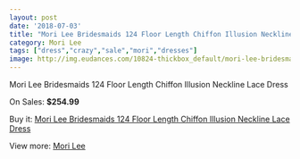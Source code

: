 ```yaml
---
layout: post
date: '2018-07-03'
title: "Mori Lee Bridesmaids 124 Floor Length Chiffon Illusion Neckline Lace Dress"
category: Mori Lee
tags: ["dress","crazy","sale","mori","dresses"]
image: http://img.eudances.com/10824-thickbox_default/mori-lee-bridesmaids-124-floor-length-chiffon-illusion-neckline-lace-dress.jpg
---
```

Mori Lee Bridesmaids 124 Floor Length Chiffon Illusion Neckline Lace Dress

On Sales: **$254.99**
<a href="https://www.eudances.com/en/mori-lee/3460-mori-lee-bridesmaids-124-floor-length-chiffon-illusion-neckline-lace-dress.html"><amp-img layout="responsive" width="600" height="600" src="//img.eudances.com/10824-thickbox_default/mori-lee-bridesmaids-124-floor-length-chiffon-illusion-neckline-lace-dress.jpg" alt="Mori Lee Bridesmaids 124 Floor Length Chiffon Illusion Neckline Lace Dress 0" /></a>
<a href="https://www.eudances.com/en/mori-lee/3460-mori-lee-bridesmaids-124-floor-length-chiffon-illusion-neckline-lace-dress.html"><amp-img layout="responsive" width="600" height="600" src="//img.eudances.com/10828-thickbox_default/mori-lee-bridesmaids-124-floor-length-chiffon-illusion-neckline-lace-dress.jpg" alt="Mori Lee Bridesmaids 124 Floor Length Chiffon Illusion Neckline Lace Dress 1" /></a>
<a href="https://www.eudances.com/en/mori-lee/3460-mori-lee-bridesmaids-124-floor-length-chiffon-illusion-neckline-lace-dress.html"><amp-img layout="responsive" width="600" height="600" src="//img.eudances.com/10827-thickbox_default/mori-lee-bridesmaids-124-floor-length-chiffon-illusion-neckline-lace-dress.jpg" alt="Mori Lee Bridesmaids 124 Floor Length Chiffon Illusion Neckline Lace Dress 2" /></a>
<a href="https://www.eudances.com/en/mori-lee/3460-mori-lee-bridesmaids-124-floor-length-chiffon-illusion-neckline-lace-dress.html"><amp-img layout="responsive" width="600" height="600" src="//img.eudances.com/10826-thickbox_default/mori-lee-bridesmaids-124-floor-length-chiffon-illusion-neckline-lace-dress.jpg" alt="Mori Lee Bridesmaids 124 Floor Length Chiffon Illusion Neckline Lace Dress 3" /></a>
<a href="https://www.eudances.com/en/mori-lee/3460-mori-lee-bridesmaids-124-floor-length-chiffon-illusion-neckline-lace-dress.html"><amp-img layout="responsive" width="600" height="600" src="//img.eudances.com/10825-thickbox_default/mori-lee-bridesmaids-124-floor-length-chiffon-illusion-neckline-lace-dress.jpg" alt="Mori Lee Bridesmaids 124 Floor Length Chiffon Illusion Neckline Lace Dress 4" /></a>

Buy it: [Mori Lee Bridesmaids 124 Floor Length Chiffon Illusion Neckline Lace Dress](https://www.eudances.com/en/mori-lee/3460-mori-lee-bridesmaids-124-floor-length-chiffon-illusion-neckline-lace-dress.html "Mori Lee Bridesmaids 124 Floor Length Chiffon Illusion Neckline Lace Dress")

View more: [Mori Lee](https://www.eudances.com/en/65-mori-lee "Mori Lee")